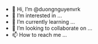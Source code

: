 - 👋 Hi, I’m @duongnguyenvrk
- 👀 I’m interested in ...
- 🌱 I’m currently learning ...
- 💞️ I’m looking to collaborate on ...
- 📫 How to reach me ...

<!---
duongnguyenvrk/duongnguyenvrk is a ✨ special ✨ repository because its `README.md` (this file) appears on your GitHub profile.
You can click the Preview link to take a look at your changes.
--->
